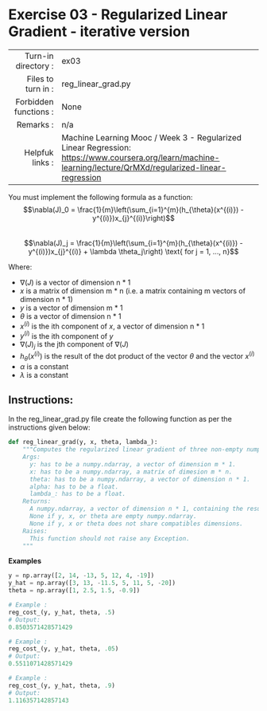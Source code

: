 # Exercise 03 - Regularized Linear Gradient - iterative version

|                         |                    |
| -----------------------:| ------------------ |
|   Turn-in directory :   |  ex03              |
|   Files to turn in :    |  reg_linear_grad.py|
|   Forbidden functions : |  None              |
|   Remarks :             |  n/a               |
|   Helpfuk links :       |  Machine Learning Mooc / Week 3 - Regularized Linear Regression: https://www.coursera.org/learn/machine-learning/lecture/QrMXd/regularized-linear-regression|  

You must implement the following formula as a function:  
$$\nabla(J)_0 = \frac{1}{m}\left(\sum_{i=1}^{m}(h_{\theta}(x^{(i)}) - y^{(i)})x_{j}^{(i)}\right)$$  
$$\nabla(J)_j = \frac{1}{m}\left(\sum_{i=1}^{m}(h_{\theta}(x^{(i)}) - y^{(i)})x_{j}^{(i)} + \lambda \theta_j\right) \text{ for j = 1, ..., n}$$

Where:  
- $\nabla(J)$ is a vector of dimension n * 1   
- $x$ is a matrix of dimension m * n (i.e. a matrix containing m vectors of dimension n * 1) 
- $y$ is a vector of dimension m * 1 
- $\theta$ is a vector of dimension n * 1   
- $x^{(i)}$ is the ith component of $x$, a vector of dimension n * 1
- $y^{(i)}$ is the ith component of $y$
- $\nabla(J)_j$ is the jth component of $\nabla(J)$
- $h_{\theta}(x^{(i)})$ is the result of the dot product of the vector $\theta$ and the vector $x^{(i)}$
- $\alpha$ is a constant
- $\lambda$ is a constant

## Instructions:
In the reg_linear_grad.py file create the following function as per the instructions given below:
```python
def reg_linear_grad(y, x, theta, lambda_):
    """Computes the regularized linear gradient of three non-empty numpy.ndarray, with two for-loop. The three arrays must have compatible dimensions.
    Args:
      y: has to be a numpy.ndarray, a vector of dimension m * 1.
      x: has to be a numpy.ndarray, a matrix of dimesion m * n.
      theta: has to be a numpy.ndarray, a vector of dimension n * 1.
      alpha: has to be a float.
      lambda_: has to be a float.
    Returns:
      A numpy.ndarray, a vector of dimension n * 1, containing the results of the formula for all j.
      None if y, x, or theta are empty numpy.ndarray.
      None if y, x or theta does not share compatibles dimensions.
    Raises:
      This function should not raise any Exception.
    """
```

**Examples**
```python
y = np.array([2, 14, -13, 5, 12, 4, -19])
y_hat = np.array([3, 13, -11.5, 5, 11, 5, -20])
theta = np.array([1, 2.5, 1.5, -0.9])

# Example :
reg_cost_(y, y_hat, theta, .5)
# Output:
0.8503571428571429

# Example :
reg_cost_(y, y_hat, theta, .05)
# Output:
0.5511071428571429

# Example :
reg_cost_(y, y_hat, theta, .9)
# Output:
1.116357142857143
```
